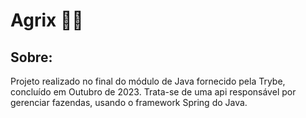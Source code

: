 # Agrix 🧑‍🌾

## Sobre:
Projeto realizado no final do módulo de Java fornecido pela Trybe, concluído em Outubro de 2023. Trata-se de uma api responsável por gerenciar fazendas, usando o framework Spring do Java.
